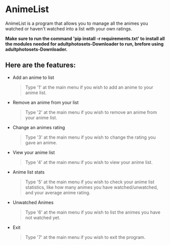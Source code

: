 # AnimeList
AnimeList is a program that allows you to manage all the animes you watched or haven't watched into a list with your own ratings.

**Make sure to run the command 'pip install -r requirements.txt' to install all the modules needed for adultphotosets-Downloader to run, brefore using adultphotosets-Downloader.**

## Here are the features:
- Add an anime to list
    >Type '1' at the main menu if you wish to add an anime to your anime list.
- Remove an anime from your list
    >Type '2' at the main menu if you wish to remove an anime from your anime list.
- Change an animes rating
    >Type '3' at the main menu if you wish to change the rating you gave an anime.
- View your anime list
    >Type '4' at the main menu if you wish to view your anime list.
- Anime list stats
    >Type '5' at the main menu if you wish to check your anime list statistics, like how many animes you have watched/unwatched, and your average anime rating.
- Unwatched Animes
    >Type '6' at the main menu if you wish to list the animes you have not watched yet.
- Exit
    >Type '7' at the main menu if you wish to exit the program.
